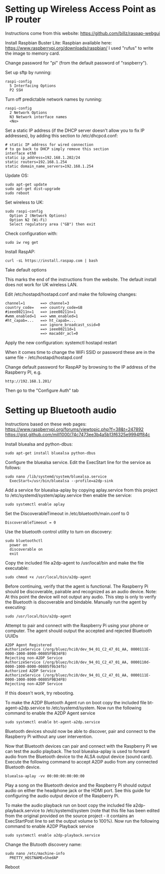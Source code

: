 Setting up Wireless Access Point as IP router
=============================================

Instructions come from this website:
https://github.com/billz/raspap-webgui

Install Raspbian Buster Lite:
Raspbian available here: https://www.raspberrypi.org/downloads/raspbian/
I used "rufus" to write the image to memory card.

Change password for "pi" (from the default password of "raspberry").

Set up sftp by running:
```
raspi-config
  5 Interfacing Options
  P2 SSH
```

Turn off predictable network names by running:
```
raspi-config
  2 Network Options
  N3 Network interface names
  <No>
```

Set a static IP address (if the DHCP server doesn't allow you
to fix IP addresses), by adding this section to /etc/dhcpcd.conf:
```
# static IP address for wired connection
# to go back to DHCP simply remove this section
interface eth0
static ip_address=192.168.1.202/24
static routers=192.168.1.254
static domain_name_servers=192.168.1.254
```

Update OS:
```
sudo apt-get update
sudo apt-get dist-upgrade
sudo reboot
```

Set wireless to UK:
```
sudo raspi-config
  Option 2 (Network Options)
  Option N2 (Wi-Fi)
  Select regulatory area ("GB") then exit
```
Check configuration with:
```
sudo iw reg get
```

Install RaspAP:
```
curl -sL https://install.raspap.com | bash
```
Take default options

This marks the end of the instructions from the website.
The default install does not work for UK wireless LAN.

Edit /etc/hostapd/hostapd.conf and make the following changes:

```
channel=1       ==> channel=3
country_code=   ==> country_code=GB
#ieee80211n=1   ==> ieee80211n=1
#wmm_enabled=1  ==> wmm_enabled=1
#ht_capab=...   ==> ht_capab=...
                ==> ignore_broadcast_ssid=0
                ==> ieee80211d=1
                ==> macaddr_acl=0
```

Apply the new configuration:
  systemctl hostapd restart

When it comes time to change the WiFi SSID or password these
are in the same file - /etc/hostapd/hostapd.conf

Change default password for RaspAP by browsing to the IP
address of the Raspberry PI, e.g.
```
http://192.168.1.201/
```
Then go to the "Configure Auth" tab


Setting up Bluetooth audio
==========================

Instructions based on these web pages:
https://www.raspberrypi.org/forums/viewtopic.php?f=38&t=247892
https://gist.github.com/mill1000/74c7473ee3b4a5b13f6325e9994ff84c

Install bluealsa and python-dbus:
```
sudo apt-get install bluealsa python-dbus
```

Configure the bluealsa service. Edit the ExecStart line for the service as follows:
```
sudo nano /lib/systemd/system/bluealsa.service
  ExecStart=/usr/bin/bluealsa --profile=a2dp-sink
```

Add a service for bluealsa-aplay by copying aplay.service
from this project to /etc/systemd/system/aplay.service then
enable the service:
```
sudo systemctl enable aplay
```

Set the DiscoverableTimeout in /etc/bluetooth/main.conf to 0
```
DiscoverableTimeout = 0
```

Use the bluetooth control utility to turn on discovery:
```
sudo bluetoothctl
  power on
  discoverable on
  exit
```

Copy the included file a2dp-agent to /usr/local/bin 
and make the file executable:
```
sudo chmod +x /usr/local/bin/a2dp-agent
```

Before continuing, verify that the agent is functional. 
The Raspberry Pi should be discoverable, pairable and 
recognized as an audio device. Note: At this point the 
device will not output any audio.  This step is only to 
verify the Bluetooth is discoverable and bindable.
Manually run the agent by executing:
```
sudo /usr/local/bin/a2dp-agent
```
Attempt to pair and connect with the Raspberry Pi using your phone or computer.
The agent should output the accepted and rejected Bluetooth UUIDs

```
A2DP Agent Registered
AuthorizeService (/org/bluez/hci0/dev_94_01_C2_47_01_AA, 0000111E-0000-1000-8000-00805F9B34FB)
Rejecting non-A2DP Service
AuthorizeService (/org/bluez/hci0/dev_94_01_C2_47_01_AA, 0000110d-0000-1000-8000-00805f9b34fb)
Authorized A2DP Service
AuthorizeService (/org/bluez/hci0/dev_94_01_C2_47_01_AA, 0000111E-0000-1000-8000-00805F9B34FB)
Rejecting non-A2DP Service
```

If this doesn't work, try rebooting.

To make the A2DP Bluetooth Agent run on boot copy the included 
file bt-agent-a2dp.service to /etc/systemd/system. Now run the 
following command to enable the A2DP Agent service
```
sudo systemctl enable bt-agent-a2dp.service
```
Bluetooth devices should now be able to discover, pair and connect 
to the Raspberry Pi without any user intervention.

Now that Bluetooth devices can pair and connect with the Raspberry Pi 
we can test the audio playback. The tool bluealsa-aplay is used to 
forward audio from the Bluetooth device to the ALSA output device (sound card).
Execute the following command to accept A2DP audio from any connected Bluetooth device.
```
bluealsa-aplay -vv 00:00:00:00:00:00
```
Play a song on the Bluetooth device and the Raspberry Pi should output audio on 
either the headphone jack or the HDMI port. See this guide for configuring the 
audio output device of the Raspberry Pi.

To make the audio playback run on boot copy the included file a2dp-playback.service 
to /etc/systemd/system (note that this file has been edited from the original
provided on the source project - it contains an ExecStartPost line to set
the output volume to 100%). Now run the following command to enable A2DP Playback service
```
sudo systemctl enable a2dp-playback.service
```

Change the Blutooth discovery name:
```
sudo nano /etc/machine-info   
  PRETTY_HOSTNAME=ShedAP
 ```

Reboot

